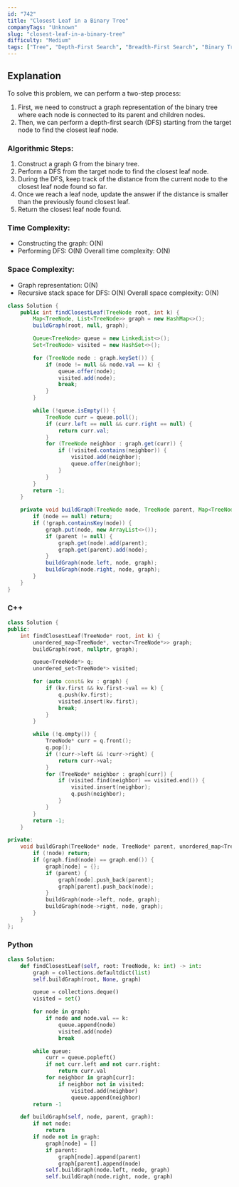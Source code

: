 ```yaml
---
id: "742"
title: "Closest Leaf in a Binary Tree"
companyTags: "Unknown"
slug: "closest-leaf-in-a-binary-tree"
difficulty: "Medium"
tags: ["Tree", "Depth-First Search", "Breadth-First Search", "Binary Tree"]
---
```


## Explanation

To solve this problem, we can perform a two-step process:
1. First, we need to construct a graph representation of the binary tree where each node is connected to its parent and children nodes.
2. Then, we can perform a depth-first search (DFS) starting from the target node to find the closest leaf node.

### Algorithmic Steps:
1. Construct a graph G from the binary tree.
2. Perform a DFS from the target node to find the closest leaf node.
3. During the DFS, keep track of the distance from the current node to the closest leaf node found so far.
4. Once we reach a leaf node, update the answer if the distance is smaller than the previously found closest leaf.
5. Return the closest leaf node found.

### Time Complexity:
- Constructing the graph: O(N)
- Performing DFS: O(N)
Overall time complexity: O(N)

### Space Complexity:
- Graph representation: O(N)
- Recursive stack space for DFS: O(N)
Overall space complexity: O(N)
```java
class Solution {
    public int findClosestLeaf(TreeNode root, int k) {
        Map<TreeNode, List<TreeNode>> graph = new HashMap<>();
        buildGraph(root, null, graph);

        Queue<TreeNode> queue = new LinkedList<>();
        Set<TreeNode> visited = new HashSet<>();

        for (TreeNode node : graph.keySet()) {
            if (node != null && node.val == k) {
                queue.offer(node);
                visited.add(node);
                break;
            }
        }

        while (!queue.isEmpty()) {
            TreeNode curr = queue.poll();
            if (curr.left == null && curr.right == null) {
                return curr.val;
            }
            for (TreeNode neighbor : graph.get(curr)) {
                if (!visited.contains(neighbor)) {
                    visited.add(neighbor);
                    queue.offer(neighbor);
                }
            }
        }
        return -1;
    }

    private void buildGraph(TreeNode node, TreeNode parent, Map<TreeNode, List<TreeNode>> graph) {
        if (node == null) return;
        if (!graph.containsKey(node)) {
            graph.put(node, new ArrayList<>());
            if (parent != null) {
                graph.get(node).add(parent);
                graph.get(parent).add(node);
            }
            buildGraph(node.left, node, graph);
            buildGraph(node.right, node, graph);
        }
    }
}
```

### C++
```cpp
class Solution {
public:
    int findClosestLeaf(TreeNode* root, int k) {
        unordered_map<TreeNode*, vector<TreeNode*>> graph;
        buildGraph(root, nullptr, graph);

        queue<TreeNode*> q;
        unordered_set<TreeNode*> visited;

        for (auto const& kv : graph) {
            if (kv.first && kv.first->val == k) {
                q.push(kv.first);
                visited.insert(kv.first);
                break;
            }
        }

        while (!q.empty()) {
            TreeNode* curr = q.front();
            q.pop();
            if (!curr->left && !curr->right) {
                return curr->val;
            }
            for (TreeNode* neighbor : graph[curr]) {
                if (visited.find(neighbor) == visited.end()) {
                    visited.insert(neighbor);
                    q.push(neighbor);
                }
            }
        }
        return -1;
    }

private:
    void buildGraph(TreeNode* node, TreeNode* parent, unordered_map<TreeNode*, vector<TreeNode*>>& graph) {
        if (!node) return;
        if (graph.find(node) == graph.end()) {
            graph[node] = {};
            if (parent) {
                graph[node].push_back(parent);
                graph[parent].push_back(node);
            }
            buildGraph(node->left, node, graph);
            buildGraph(node->right, node, graph);
        }
    }
};
```

### Python
```python
class Solution:
    def findClosestLeaf(self, root: TreeNode, k: int) -> int:
        graph = collections.defaultdict(list)
        self.buildGraph(root, None, graph)

        queue = collections.deque()
        visited = set()

        for node in graph:
            if node and node.val == k:
                queue.append(node)
                visited.add(node)
                break

        while queue:
            curr = queue.popleft()
            if not curr.left and not curr.right:
                return curr.val
            for neighbor in graph[curr]:
                if neighbor not in visited:
                    visited.add(neighbor)
                    queue.append(neighbor)
        return -1

    def buildGraph(self, node, parent, graph):
        if not node:
            return
        if node not in graph:
            graph[node] = []
            if parent:
                graph[node].append(parent)
                graph[parent].append(node)
            self.buildGraph(node.left, node, graph)
            self.buildGraph(node.right, node, graph)
```
